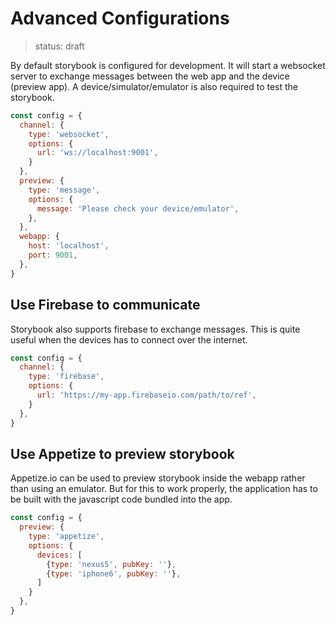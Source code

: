# Advanced Configurations

> status: draft

By default storybook is configured for development. It will start a websocket server to exchange messages between the web app and the device (preview app). A device/simulator/emulator is also required to test the storybook.

```js
const config = {
  channel: {
    type: 'websocket',
    options: {
      url: 'ws://localhost:9001',
    }
  },
  preview: {
    type: 'message',
    options: {
      message: 'Please check your device/emulator',
    },
  },
  webapp: {
    host: 'localhost',
    port: 9001,
  },
}
```

## Use Firebase to communicate

Storybook also supports firebase to exchange messages. This is quite useful when the devices has to connect over the internet.

```js
const config = {
  channel: {
    type: 'firebase',
    options: {
      url: 'https://my-app.firebaseio.com/path/to/ref',
    }
  },
}
```

## Use Appetize to preview storybook

Appetize.io can be used to preview storybook inside the webapp rather than using an emulator. But for this to work properly, the application has to be built with the javascript code bundled into the app.

```js
const config = {
  preview: {
    type: 'appetize',
    options: {
      devices: [
        {type: 'nexus5', pubKey: ''},
        {type: 'iphone6', pubKey: ''},
      ]
    }
  },
}
```
